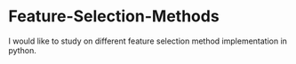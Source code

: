 # Feature-Selection-Methods
I would like to study on different feature selection method implementation in python.
